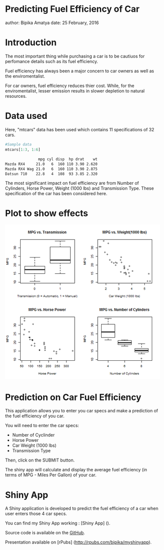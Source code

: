 Predicting Fuel Efficiency of Car
========================================================
author: Bipika Amatya
date: 25 February, 2016

Introduction
========================================================
The most important thing while purchasing a car is to be cautiuos for perfomance details such as its fuel efficiency.

Fuel efficiency has always been a major concern to car owners as well as the enviromentalist. 

For car owners, fuel efficiency reduces thier cost. While, for the enviromentalist, lesser emission results in slower depletion to natural resources. 

Data used
========================================================
Here, "mtcars" data has been used which contains 11 specifications of 32 cars.

```r
#Sample data
mtcars[1:3, 1:6]
```

```
               mpg cyl disp  hp drat    wt
Mazda RX4     21.0   6  160 110 3.90 2.620
Mazda RX4 Wag 21.0   6  160 110 3.90 2.875
Datsun 710    22.8   4  108  93 3.85 2.320
```
The most significant impact on fuel efficiency are from Number of Cylinders, Horse Power, Weight (1000 lbs) and Transmission Type. These specification of the car has been considered here.

Plot to show effects
========================================================

![plot of chunk unnamed-chunk-2](car_efficiency-figure/unnamed-chunk-2-1.png)

Prediction on Car Fuel Efficiency
========================================================
This application allows you to enter you car specs and make a prediction of the fuel efficiency of you car.


You will need to enter the car specs:
- Number of Cyclinder
- Horse Power
- Car Weight (1000 lbs)
- Transmission Type<br>

Then, click on the SUBMIT button.

The shiny app will calculate and display the average fuel efficiency (in terms of MPG - Miles Per Gallon) of your car.


Shiny App
========================================================
A Shiny application is developed to predict the fuel efficiency of a car when user enters those 4 car specs.

You can find my Shiny App working : [Shiny App] ().

Source code is available on the [GitHub](https://github.com/bipika/Developing-Data-Product-Project).

Presentation available on [rPubs] (http://rpubs.com/bipika/myshinyapp).
